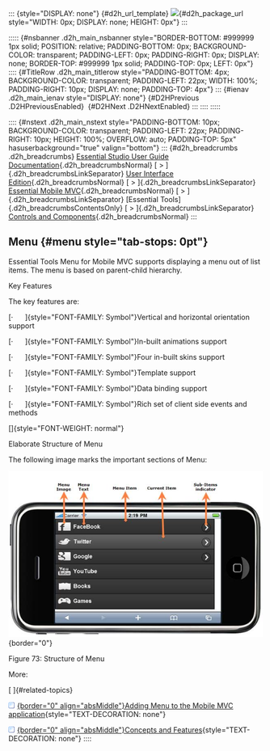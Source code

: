 ::: {style="DISPLAY: none"}
[](ms-xhelp:///?Id=d2h_url_template){#d2h_url_template} ![](!package_url!){#d2h_package_url style="WIDTH: 0px; DISPLAY: none; HEIGHT: 0px"}
:::

::::: {#nsbanner .d2h_main_nsbanner style="BORDER-BOTTOM: #999999 1px solid; POSITION: relative; PADDING-BOTTOM: 0px; BACKGROUND-COLOR: transparent; PADDING-LEFT: 0px; PADDING-RIGHT: 0px; DISPLAY: none; BORDER-TOP: #999999 1px solid; PADDING-TOP: 0px; LEFT: 0px"}
:::: {#TitleRow .d2h_main_titlerow style="PADDING-BOTTOM: 4px; BACKGROUND-COLOR: transparent; PADDING-LEFT: 22px; WIDTH: 100%; PADDING-RIGHT: 10px; DISPLAY: none; PADDING-TOP: 4px"}
::: {#ienav .d2h_main_ienav style="DISPLAY: none"}
[](ms-xhelp:///?Id=e23b22fc-6250-40ec-a95b-d066bb84f00b){#D2HPrevious .D2HPreviousEnabled}  [](ms-xhelp:///?Id=64e2d6b3-168d-401f-a27e-98342f04870c){#D2HNext .D2HNextEnabled}
:::
::::
:::::

:::: {#nstext .d2h_main_nstext style="PADDING-BOTTOM: 10px; BACKGROUND-COLOR: transparent; PADDING-LEFT: 22px; PADDING-RIGHT: 10px; HEIGHT: 100%; OVERFLOW: auto; PADDING-TOP: 5px" hasuserbackground="true" valign="bottom"}
::: {#d2h_breadcrumbs .d2h_breadcrumbs}
[Essential Studio User Guide Documentation](ms-xhelp:///?Id=12457748-09e3-4d74-a240-8e049cedf030){.d2h_breadcrumbsNormal} [ \> ]{.d2h_breadcrumbsLinkSeparator} [User Interface Edition](ms-xhelp:///?Id=c29296b7-531c-413b-a0ec-488ca1f7f669){.d2h_breadcrumbsNormal} [ \> ]{.d2h_breadcrumbsLinkSeparator} [Essential Mobile MVC](ms-xhelp:///?Id=74df42e3-5434-4590-9be6-3ae2f911cbbc){.d2h_breadcrumbsNormal} [ \> ]{.d2h_breadcrumbsLinkSeparator} [Essential Tools]{.d2h_breadcrumbsContentsOnly} [ \> ]{.d2h_breadcrumbsLinkSeparator} [Controls and Components](ms-xhelp:///?Id=143afae1-3f83-4d32-9bfa-92ed7022a696){.d2h_breadcrumbsNormal}
:::

## Menu {#menu style="tab-stops: 0pt"}

Essential Tools Menu for Mobile MVC supports displaying a menu out of list items. The menu is based on parent-child hierarchy.

Key Features

The key features are:

[·      ]{style="FONT-FAMILY: Symbol"}Vertical and horizontal orientation support

[·      ]{style="FONT-FAMILY: Symbol"}In-built animations support

[·      ]{style="FONT-FAMILY: Symbol"}Four in-built skins support

[·      ]{style="FONT-FAMILY: Symbol"}Template support

[·      ]{style="FONT-FAMILY: Symbol"}Data binding support

[·      ]{style="FONT-FAMILY: Symbol"}Rich set of client side events and methods

[]{style="FONT-WEIGHT: normal"} 

Elaborate Structure of Menu

The following image marks the important sections of Menu:

![](ImagesExt/image103_151.jpg){border="0"}

Figure 73: Structure of Menu

More:

[ ]{#related-topics}

[![](button.gif){border="0" align="absMiddle"}Adding Menu to the Mobile MVC application](ms-xhelp:///?Id=64e2d6b3-168d-401f-a27e-98342f04870c){style="TEXT-DECORATION: none"}

[![](button.gif){border="0" align="absMiddle"}Concepts and Features](ms-xhelp:///?Id=3f4dc318-1101-4b73-bbd4-82185b91e758){style="TEXT-DECORATION: none"}
::::
